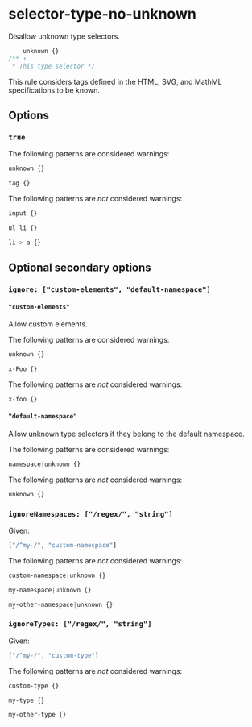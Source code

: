 # selector-type-no-unknown

Disallow unknown type selectors.

```css
    unknown {}
/** ↑
 * This type selector */
```

This rule considers tags defined in the HTML, SVG, and MathML specifications to be known.

## Options

### `true`

The following patterns are considered warnings:

```css
unknown {}
```

```css
tag {}
```

The following patterns are *not* considered warnings:

```css
input {}
```

```css
ul li {}
```

```css
li > a {}
```

## Optional secondary options

### `ignore: ["custom-elements", "default-namespace"]`

#### `"custom-elements"`

Allow custom elements.

The following patterns are considered warnings:

```css
unknown {}
```

```css
x-Foo {}
```

The following patterns are *not* considered warnings:

```css
x-foo {}
```

#### `"default-namespace"`

Allow unknown type selectors if they belong to the default namespace.

The following patterns are considered warnings:

```css
namespace|unknown {}
```

The following patterns are *not* considered warnings:

```css
unknown {}
```

### `ignoreNamespaces: ["/regex/", "string"]`

Given:

```js
["/^my-/", "custom-namespace"]
```

The following patterns are *not* considered warnings:

```css
custom-namespace|unknown {}
```

```css
my-namespace|unknown {}
```

```css
my-other-namespace|unknown {}
```

### `ignoreTypes: ["/regex/", "string"]`

Given:

```js
["/^my-/", "custom-type"]
```

The following patterns are *not* considered warnings:

```css
custom-type {}
```

```css
my-type {}
```

```css
my-other-type {}
```
